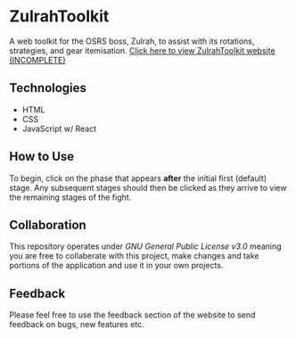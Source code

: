 # ZulrahToolkit
A web toolkit for the OSRS boss, Zulrah, to assist with its rotations, strategies, and gear itemisation. [Click here to view ZulrahToolkit website (INCOMPLETE)](http://example.com)

## Technologies
* HTML
* CSS
* JavaScript w/ React

## How to Use
To begin, click on the phase that appears **after** the initial first (default) stage. Any subsequent stages should then be clicked as they arrive to view the remaining stages of the fight.

## Collaboration
This repository operates under *GNU General Public License v3.0* meaning you are free to collaberate with this project, make changes and take portions of the application and use it in your own projects.

## Feedback
Please feel free to use the feedback section of the website to send feedback on bugs, new features etc.
